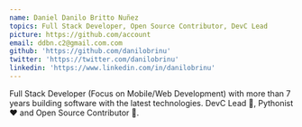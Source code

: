 ```yaml
---
name: Daniel Danilo Britto Nuñez
topics: Full Stack Developer, Open Source Contributor, DevC Lead
picture: https://github.com/account
email: ddbn.c2@gmail.com.com
github: 'https://github.com/danilobrinu'
twitter: 'https://twitter.com/danilobrinu'
linkedin: 'https://www.linkedin.com/in/danilobrinu'
---
```

Full Stack Developer (Focus on Mobile/Web Development) with more than 7 years building software with the latest technologies.
DevC Lead :cookie:, Pythonist :heart: and Open Source Contributor :construction_worker:.
